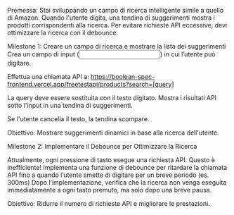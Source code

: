 Premessa: 
Stai sviluppando un campo di ricerca intelligente simile a quello di Amazon. Quando l'utente digita, una tendina di suggerimenti mostra i prodotti corrispondenti alla ricerca. Per evitare richieste API eccessive, devi ottimizzare la ricerca con il debounce.

Milestone 1: Creare un campo di ricerca e mostrare la lista dei suggerimenti
Crea un campo di input (<input type="text">) in cui l’utente può digitare.

Effettua una chiamata API a: 
https://boolean-spec-frontend.vercel.app/freetestapi/products?search=[query]

La query deve essere sostituita con il testo digitato.
Mostra i risultati API sotto l'input in una tendina di suggerimenti.

Se l'utente cancella il testo, la tendina scompare.

Obiettivo: Mostrare suggerimenti dinamici in base alla ricerca dell'utente.


Milestone 2: Implementare il Debounce per Ottimizzare la Ricerca

Attualmente, ogni pressione di tasto esegue una richiesta API. Questo è inefficiente!
Implementa una funzione di debounce per ritardare la chiamata API fino a quando l’utente smette di digitare per un breve periodo (es. 300ms)
Dopo l’implementazione, verifica che la ricerca non venga eseguita immediatamente a ogni tasto premuto, ma solo dopo una breve pausa.

Obiettivo: Ridurre il numero di richieste API e migliorare le prestazioni.